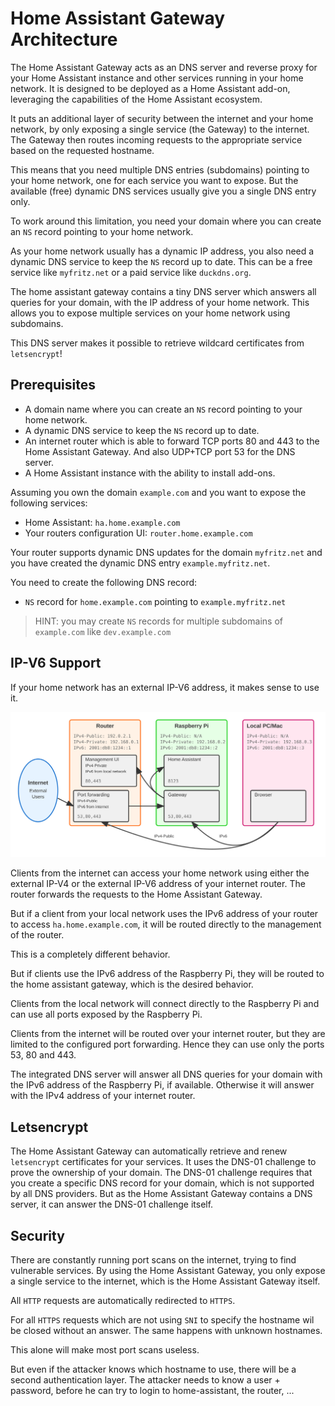 # Home Assistant Gateway Architecture

The Home Assistant Gateway acts as an DNS server and reverse proxy for your
Home Assistant instance and other services running in your home network.
It is designed to be deployed as a Home Assistant add-on,
leveraging the capabilities of the Home Assistant ecosystem.

It puts an additional layer of security between the internet and your home
network, by only exposing a single service (the Gateway) to the internet.
The Gateway then routes incoming requests to the appropriate service based on
the requested hostname.

This means that you need multiple DNS entries (subdomains) pointing to your home
network, one for each service you want to expose. But the available (free)
dynamic DNS services usually give you a single DNS entry only.

To work around this limitation, you need your domain where you can create
an `NS` record pointing to your home network.

As your home network usually has a dynamic IP address, you also need a dynamic DNS
service to keep the `NS` record up to date. This can be a free service like
`myfritz.net` or a paid service like `duckdns.org`.

The home assistant gateway contains a tiny DNS server which answers
all queries for your domain, with the IP address of your home network.
This allows you to expose multiple services on your home network using
subdomains.

This DNS server makes it possible to retrieve wildcard certificates from
`letsencrypt`!

## Prerequisites

- A domain name where you can create an `NS` record pointing to your home network.
- A dynamic DNS service to keep the `NS` record up to date.
- An internet router which is able to forward TCP ports 80 and 443 to the
  Home Assistant Gateway. And also UDP+TCP port 53 for the DNS server.
- A Home Assistant instance with the ability to install add-ons.

Assuming you own the domain `example.com` and you want to expose the
following services:

- Home Assistant: `ha.home.example.com`
- Your routers configuration UI: `router.home.example.com`

Your router supports dynamic DNS updates for the domain `myfritz.net`
and you have created the dynamic DNS entry `example.myfritz.net`.

You need to create the following DNS record:

- `NS` record for `home.example.com` pointing to `example.myfritz.net`

> HINT: you may create `NS` records for multiple subdomains of `example.com` like `dev.example.com`

## IP-V6 Support

If your home network has an external IP-V6 address, it makes sense to use it.

![IPv6 Routing Diagram](./ipv6-routing.svg)

Clients from the internet can access your home network using either the external
IP-V4 or the external IP-V6 address of your internet router.
The router forwards the requests to the Home Assistant Gateway.

But if a client from your local network uses the IPv6 address of your router
to access `ha.home.example.com`, it will be routed directly to the management
of the router.

This is a completely different behavior.

But if clients use the IPv6 address of the Raspberry Pi, they will be routed
to the home assistant gateway, which is the desired behavior.

Clients from the local network will connect directly to the Raspberry Pi
and can use all ports exposed by the Raspberry Pi.

Clients from the internet will be routed over your internet router, but they
are limited to the configured port forwarding. Hence they can use only the ports
53, 80 and 443.

The integrated DNS server will answer all DNS queries for your domain
with the IPv6 address of the Raspberry Pi, if available. Otherwise it will
answer with the IPv4 address of your internet router.

## Letsencrypt

The Home Assistant Gateway can automatically retrieve and renew
`letsencrypt` certificates for your services. It uses the DNS-01 challenge
to prove the ownership of your domain. The DNS-01 challenge requires
that you create a specific DNS record for your domain, which is not
supported by all DNS providers. But as the Home Assistant Gateway
contains a DNS server, it can answer the DNS-01 challenge itself.

## Security

There are constantly running port scans on the internet, trying to find
vulnerable services. By using the Home Assistant Gateway, you only expose
a single service to the internet, which is the Home Assistant Gateway itself.

All `HTTP` requests are automatically redirected to `HTTPS`.

For all `HTTPS` requests which are not using `SNI` to specify the hostname
wil be closed without an answer. The same happens with unknown hostnames.

This alone will make most port scans useless.

But even if the attacker knows which hostname to use, there will be a
second authentication layer. The attacker needs to know a user + password,
before he can try to login to home-assistant, the router, ...
